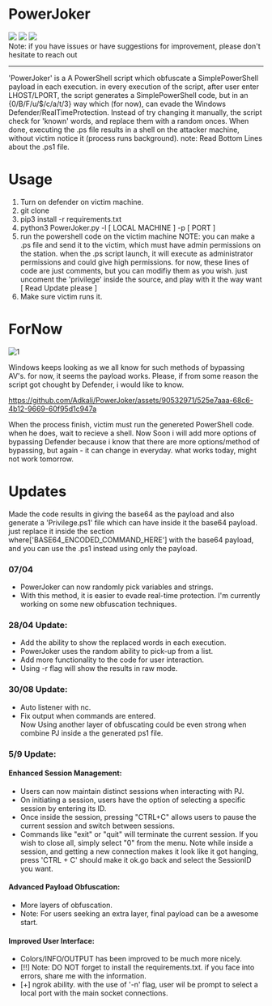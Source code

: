 # PowerJoker
<img src="https://img.shields.io/maintenance/yes/2023"> <img src="https://img.shields.io/badge/Developed%20on-kali%20linux-blueviolet"> <img src="https://img.shields.io/badge/Windws_11-Tested-tested"><br>
Note: if you have issues or have suggestions for improvement, please don't hesitate to reach out
__________________________________________________
'PowerJoker' is a A PowerShell script which obfuscate a SimplePowerShell payload in each execution.
in every execution of the script, after user enter LHOST/LPORT, the script generates a SimplePowerShell code, but in an {0/B/F/u/$/c/a/t/3} way which (for now), can evade the Windows Defender/RealTimeProtection. Instead of try changing it manually, the script check for 'known' words, and replace them with a random onces. When done, executing the .ps file results in a shell on the attacker machine, without victim notice it (process runs background). note: Read Bottom Lines about the .ps1 file.

# Usage
1. Turn on defender on victim machine.
2. git clone
3. pip3 install -r requirements.txt 
4. python3 PowerJoker.py -l [ LOCAL MACHINE ] -p [ PORT ]
5. run the powershell code on the victim machine
NOTE: you can make a .ps file and send it to the victim, which must have admin permissions on the station. when the .ps script launch, it will execute as administrator permissions and could give high permissions. for now, these lines of code are just comments, but you can modifiy them as you wish. just uncoment the 'privilege' inside the source, and play with it the way want [ Read Update please ]
6. Make sure victim runs it.

# ForNow

![1](https://user-images.githubusercontent.com/90532971/207036661-561f7146-46f7-4e55-bd2f-33e2b39a30ed.png)

Windows keeps looking as we all know for such methods of bypassing AV's. for now, it seems the payload works. Please, if from some reason the script got chought by Defender, i would like to know.

https://github.com/Adkali/PowerJoker/assets/90532971/525e7aaa-68c6-4b12-9669-60f95d1c947a

When the process finish, victim must run the genereted PowerShell code. when he does, wait to recieve a shell. Now Soon i will add more options of bypassing Defender because i know that there are more options/method of bypassing, but again - it can change in everyday. what works today, might not work tomorrow.

# Updates
Made the code results in giving the base64 as the payload and also generate a 'Privilege.ps1' file which can have inside it the base64 payload. just replace it inside the section where['BASE64_ENCODED_COMMAND_HERE'] with the base64 payload, and you can use the .ps1 instead using only the payload.<br>
### <b>07/04</b> 
- PowerJoker can now randomly pick variables and strings.
- With this method, it is easier to evade real-time protection. I'm currently working on some new obfuscation techniques.<br>
### <b>28/04 Update:</b>
- Add the ability to show the replaced words in each execution.
- PowerJoker uses the random ability to pick-up from a list.
- Add more functionality to the code for user interaction.
- Using -r flag will show the results in raw mode.
### <b>30/08 Update:</b>
- Auto listener with nc.
- Fix output when commands are entered.<br>
Now Using another layer of obfuscating could be even strong when combine PJ inside a the generated ps1 file.
### <b>5/9 Update:</b>
#### Enhanced Session Management:
- Users can now maintain distinct sessions when interacting with PJ.
- On initiating a session, users have the option of selecting a specific session by entering its ID.
- Once inside the session, pressing "CTRL+C" allows users to pause the current session and switch between sessions.
- Commands like "exit" or "quit" will terminate the current session. If you wish to close all, simply select "0" from the menu. Note while inside a session, and getting a new connection makes it look like it got hanging, press 'CTRL + C' should make it ok.go back and select the SessionID you want.
#### Advanced Payload Obfuscation:
- More layers of obfuscation.
- Note: For users seeking an extra layer, final payload can be a awesome start.
#### Improved User Interface:
- Colors/INFO/OUTPUT has been improved to be much more nicely.
- [!!] Note: DO NOT forget to install the requirements.txt. if you face into errors, share me with the information.
- [+] ngrok ability. with the use of '-n' flag, user wil be prompt to select a local port with the main socket connections.
